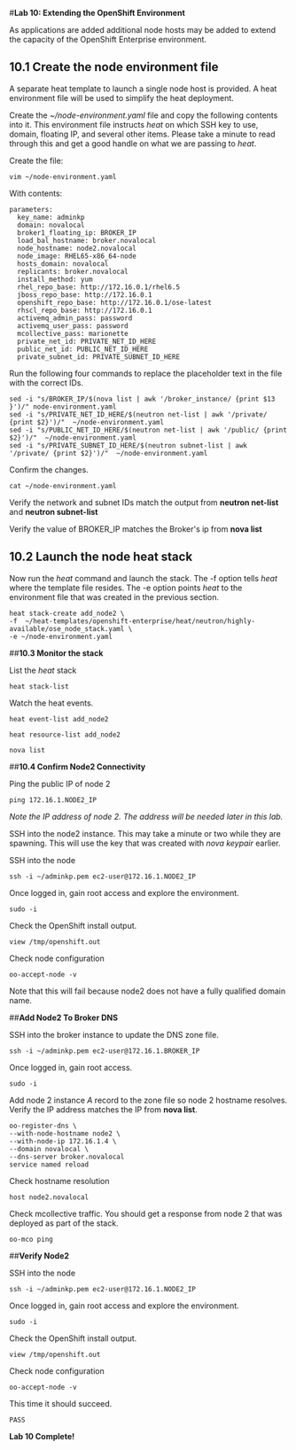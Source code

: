 #**Lab 10: Extending the OpenShift Environment**

As applications are added additional node hosts may be added to extend the capacity of the OpenShift Enterprise environment.

## 10.1 Create the node environment file
A separate heat template to launch a single node host is provided. A heat environment file will be used to simplify the heat deployment.

Create the _~/node-environment.yaml_ file and copy the following contents into it. This environment file instructs *heat* on which SSH key to use, domain, floating IP, and several other items.  Please take a minute to read through this and get a good handle on what we are passing to *heat*.

Create the file:

    vim ~/node-environment.yaml

With contents:

    parameters:
      key_name: adminkp
      domain: novalocal
      broker1_floating_ip: BROKER_IP
      load_bal_hostname: broker.novalocal
      node_hostname: node2.novalocal
      node_image: RHEL65-x86_64-node
      hosts_domain: novalocal
      replicants: broker.novalocal
      install_method: yum
      rhel_repo_base: http://172.16.0.1/rhel6.5
      jboss_repo_base: http://172.16.0.1
      openshift_repo_base: http://172.16.0.1/ose-latest
      rhscl_repo_base: http://172.16.0.1
      activemq_admin_pass: password
      activemq_user_pass: password
      mcollective_pass: marionette
      private_net_id: PRIVATE_NET_ID_HERE
      public_net_id: PUBLIC_NET_ID_HERE
      private_subnet_id: PRIVATE_SUBNET_ID_HERE

Run the following four commands to replace the placeholder text in the file with the correct IDs.

    sed -i "s/BROKER_IP/$(nova list | awk '/broker_instance/ {print $13 }')/" node-environment.yaml
    sed -i "s/PRIVATE_NET_ID_HERE/$(neutron net-list | awk '/private/ {print $2}')/"  ~/node-environment.yaml
    sed -i "s/PUBLIC_NET_ID_HERE/$(neutron net-list | awk '/public/ {print $2}')/"  ~/node-environment.yaml
    sed -i "s/PRIVATE_SUBNET_ID_HERE/$(neutron subnet-list | awk '/private/ {print $2}')/"  ~/node-environment.yaml

Confirm the changes.

    cat ~/node-environment.yaml

Verify the network and subnet IDs match the output from **neutron net-list** and **neutron subnet-list**

Verify the value of BROKER_IP matches the Broker's ip from **nova list**


## 10.2 Launch the node heat stack
Now run the _heat_ command and launch the stack. The -f option tells _heat_ where the template file resides. The -e option points _heat_ to the environment file that was created in the previous section.

    heat stack-create add_node2 \
    -f  ~/heat-templates/openshift-enterprise/heat/neutron/highly-available/ose_node_stack.yaml \
    -e ~/node-environment.yaml


##**10.3 Monitor the stack**

List the *heat* stack

    heat stack-list

Watch the heat events.

    heat event-list add_node2

    heat resource-list add_node2

    nova list

##**10.4 Confirm Node2 Connectivity**

Ping the public IP of node 2

    ping 172.16.1.NODE2_IP

*Note the IP address of node 2. The address will be needed later in this lab.*

SSH into the node2 instance.  This may take a minute or two while they are spawning.  This will use the key that was created with *nova keypair* earlier.

SSH into the node

    ssh -i ~/adminkp.pem ec2-user@172.16.1.NODE2_IP

Once logged in, gain root access and explore the environment.

    sudo -i

Check the OpenShift install output.

    view /tmp/openshift.out

Check node configuration

    oo-accept-node -v

Note that this will fail because node2 does not have a fully qualified domain name. 

##**Add Node2 To Broker DNS**

SSH into the broker instance to update the DNS zone file.

    ssh -i ~/adminkp.pem ec2-user@172.16.1.BROKER_IP

Once logged in, gain root access.

    sudo -i

Add node 2 instance _A_ record to the zone file so node 2 hostname resolves. Verify the IP address matches the IP from **nova list**.

    oo-register-dns \
    --with-node-hostname node2 \
    --with-node-ip 172.16.1.4 \
    --domain novalocal \
    --dns-server broker.novalocal
    service named reload

Check hostname resolution

    host node2.novalocal

Check mcollective traffic.  You should get a response from node 2 that was deployed as part of the stack.

    oo-mco ping

##**Verify Node2**

SSH into the node

    ssh -i ~/adminkp.pem ec2-user@172.16.1.NODE2_IP

Once logged in, gain root access and explore the environment.

    sudo -i

Check the OpenShift install output.

    view /tmp/openshift.out

Check node configuration

    oo-accept-node -v

This time it should succeed.

    PASS

**Lab 10 Complete!**

<!--BREAK-->

